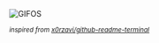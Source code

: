 <div align="justify">
<picture>
    <source media="(prefers-color-scheme: dark)" srcset="https://i.ibb.co/WzbspYd/output-gif.gif">
    <source media="(prefers-color-scheme: light)" srcset="https://i.ibb.co/WzbspYd/output-gif.gif">
    <img alt="GIFOS" src="https://i.ibb.co/WzbspYd/output-gif.gif">
</picture>

<sub><i>inspired from [x0rzavi/github-readme-terminal](https://github.com/x0rzavi/github-readme-terminal)</i></sub>

</div>

<!-- Image deletion URL: https://ibb.co/xgp38Rc/6af7f388332fa9868183269731788a18 -->